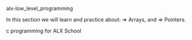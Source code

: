 alx-low_level_programming

In this section we will learn and practice about:
   => Arrays, and
   => Pointers.

c programming for ALX School